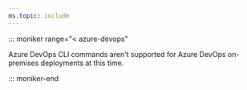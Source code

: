 ```yaml
---
ms.topic: include
---
```


::: moniker range="< azure-devops"

Azure DevOps CLI commands aren't supported for Azure DevOps on-premises deployments at this time. 

::: moniker-end